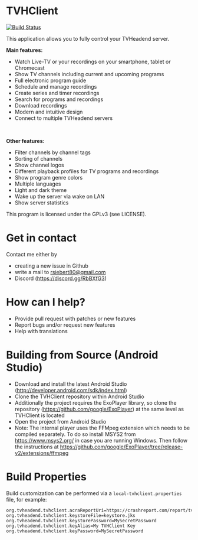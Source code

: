 # TVHClient

[![Build Status](https://travis-ci.org/rsiebert/TVHClient.svg?branch=develop)](https://travis-ci.org/rsiebert/TVHClient)

This application allows you to fully control your TVHeadend server. 

<b>Main features:</b>
* Watch Live-TV or your recordings on your smartphone, tablet or Chromecast
* Show TV channels including current and upcoming programs
* Full electronic program guide
* Schedule and manage recordings
* Create series and timer recordings
* Search for programs and recordings
* Download recordings
* Modern and intuitive design
* Connect to multiple TVHeadend servers
<br />

<b>Other features:</b>
* Filter channels by channel tags
* Sorting of channels
* Show channel logos
* Different playback profiles for TV programs and recordings
* Show program genre colors
* Multiple languages
* Light and dark theme
* Wake up the server via wake on LAN
* Show server statistics

This program is licensed under the GPLv3 (see LICENSE).

# Get in contact

Contact me either by
* creating a new issue in Github
* write a mail to rsiebert80@gmail.com
* Discord (https://discord.gg/RbBXfG3)

# How can I help?
    
* Provide pull request with patches or new features
* Report bugs and/or request new features
* Help with translations

# Building from Source (Android Studio)

* Download and install the latest Android Studio (http://developer.android.com/sdk/index.html)
* Clone the TVHClient repository within Android Studio
* Additionally the project requires the ExoPlayer library, so clone the repository (https://github.com/google/ExoPlayer) at the same level as TVHClient is located
* Open the project from Android Studio
* Note: The internal player uses the FFMpeg extension which needs to be compiled separately. To do so install MSYS2 from https://www.msys2.org/ in case you are running Windows. Then follow the instructions at https://github.com/google/ExoPlayer/tree/release-v2/extensions/ffmpeg

# Build Properties

Build customization can be performed via a `local-tvhclient.properties` file, for example:

    org.tvheadend.tvhclient.acraReportUri=https://crashreport.com/report/tvhclient
    org.tvheadend.tvhclient.keystoreFile=keystore.jks
    org.tvheadend.tvhclient.keystorePassword=MySecretPassword
    org.tvheadend.tvhclient.keyAlias=My TVHClient Key
    org.tvheadend.tvhclient.keyPassword=MySecretPassword
